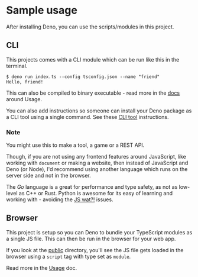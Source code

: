 # Sample usage

After installing Deno, you can use the scripts/modules in this project.


## CLI

This projects comes with a CLI module which can be run like this in the
terminal.

```consolee
$ deno run index.ts --config tsconfig.json --name "friend"
Hello, friend!
```

This can also be compiled to binary executable - read more in the [docs](/docs/)
around Usage.

You can also add instructions so someone can install your Deno package as a CLI tool using a single command. See these [CLI tool][] instructions.

[CLI tool]: https://michaelcurrin.github.io/dev-cheatsheets/cheatsheets/javascript/deno/cli/install-cli-tool.html

### Note

You might use this to make a tool, a game or a REST API. 

Though, if you are not using any frontend features around JavaScript, like working with `document` or
making a website, then instead of JavaScript and Deno (or Node), I'd recommend
using another language which runs on the server side and not in the browser. 

The _Go_ language is a great for performance and type safety, as not as low-level as C++ or Rust. Python is awesome for its easy of
learning and working with - avoiding the
[JS wat?!][] issues.

[JS wat?!]: https://github.com/MichaelCurrin/learn-to-code/blob/master/en/topics/scripting_languages/JavaScript/wat.md

## Browser

This project is setup so you can Deno to bundle your TypeScript modules as a
single JS file. This can then be run in the browser for your web app.

If you look at the [public](/public/) directory, you'll see the JS file gets
loaded in the browser using a `script` tag with type set as `module`.

Read more in the [Usage](/docs/usage.md) doc.
